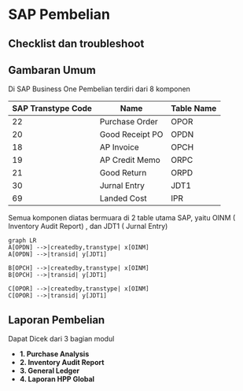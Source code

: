 # SAP Pembelian  
## Checklist dan troubleshoot


## Gambaran Umum

Di SAP Business One Pembelian terdiri dari 8 komponen

|SAP Transtype Code | Name |Table Name |
| ------ | ------| ------|
| 22 | Purchase Order|OPOR|
| 20 | Good Receipt PO|OPDN|
| 18 | AP Invoice|OPCH|
| 19 | AP Credit Memo|ORPC|
| 21 | Good Return|ORPD|
| 30 | Jurnal Entry|JDT1|
| 69 | Landed Cost|IPR|

Semua komponen diatas bermuara di 2 table utama SAP, yaitu OINM ( Inventory Audit Report) , dan JDT1 ( Jurnal Entry)

```mermaid
graph LR
A[OPDN] -->|createdby,transtype| x[OINM]
A[OPDN] -->|transid| y[JDT1]

B[OPCH] -->|createdby,transtype| x[OINM]
B[OPCH] -->|transid| y[JDT1]

C[OPOR] -->|createdby,transtype| x[OINM]
C[OPOR] -->|transid| y[JDT1]
```

## Laporan Pembelian 

Dapat Dicek dari 3 bagian modul
* **1. Purchase Analysis**
* **2. Inventory Audit Report**
* **3. General Ledger**
* **4. Laporan HPP Global**


<!--stackedit_data:
eyJoaXN0b3J5IjpbMTU3MTQ5ODM4OSwtNDA1OTQwNzg4LC0xMD
g1MTUxNjMxLC0xNjkyMDg1NTMzXX0=
-->
